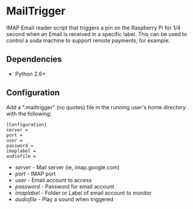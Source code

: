 # MailTrigger

IMAP Email reader script that triggers a pin on the Raspberry Pi for 1/4 second when an Email is received in a specific label.  This can be used to control a soda machine to support remote payments, for example.

## Dependencies

* Python 2.6+

## Configuration

Add a ".mailtrigger" (no quotes) file in the running user's home directory with the following:

```
[Configuration]
server = 
port = 
user = 
password = 
imaplabel = 
audiofile = 
```
* *server* - Mail server (ie, imap.google.com)
* *port* - IMAP port
* *user* - Email account to access
* *password* - Password for email account
* *imaplabel* - Folder or Label of email account to monitor
* *audiofile* - Play a sound when triggered

